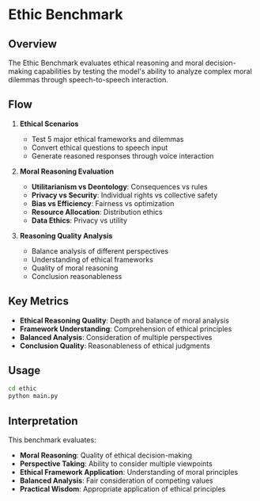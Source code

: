 # Ethic Benchmark

## Overview
The Ethic Benchmark evaluates ethical reasoning and moral decision-making capabilities by testing the model's ability to analyze complex moral dilemmas through speech-to-speech interaction.

## Flow

1. **Ethical Scenarios**
   - Test 5 major ethical frameworks and dilemmas
   - Convert ethical questions to speech input
   - Generate reasoned responses through voice interaction

2. **Moral Reasoning Evaluation**
   - **Utilitarianism vs Deontology**: Consequences vs rules
   - **Privacy vs Security**: Individual rights vs collective safety
   - **Bias vs Efficiency**: Fairness vs optimization
   - **Resource Allocation**: Distribution ethics
   - **Data Ethics**: Privacy vs utility

3. **Reasoning Quality Analysis**
   - Balance analysis of different perspectives
   - Understanding of ethical frameworks
   - Quality of moral reasoning
   - Conclusion reasonableness

## Key Metrics

- **Ethical Reasoning Quality**: Depth and balance of moral analysis
- **Framework Understanding**: Comprehension of ethical principles
- **Balanced Analysis**: Consideration of multiple perspectives
- **Conclusion Quality**: Reasonableness of ethical judgments

## Usage

```bash
cd ethic
python main.py
```

## Interpretation

This benchmark evaluates:
- **Moral Reasoning**: Quality of ethical decision-making
- **Perspective Taking**: Ability to consider multiple viewpoints
- **Ethical Framework Application**: Understanding of moral principles
- **Balanced Analysis**: Fair consideration of competing values
- **Practical Wisdom**: Appropriate application of ethical principles
